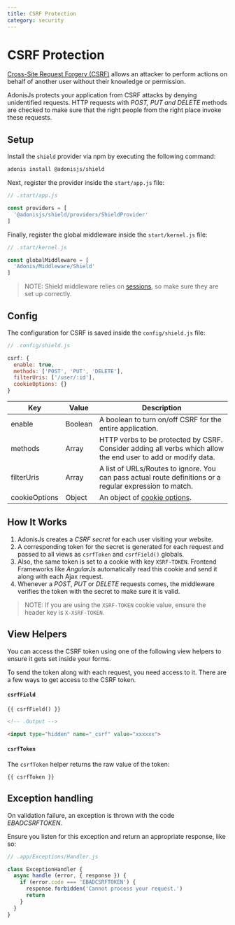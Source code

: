 ```yaml
---
title: CSRF Protection
category: security
---
```


# CSRF Protection

[Cross-Site Request Forgery (CSRF)](https://www.owasp.org/index.php/Cross-Site_Request_Forgery_(CSRF)) allows an attacker to perform actions on behalf of another user without their knowledge or permission.

AdonisJs protects your application from CSRF attacks by denying unidentified requests. HTTP requests with *POST, PUT and DELETE* methods are checked to make sure that the right people from the right place invoke these requests.

## Setup
Install the `shield` provider via npm by executing the following command:

```bash
adonis install @adonisjs/shield
```

Next, register the provider inside the `start/app.js` file:

```js
// .start/app.js

const providers = [
  '@adonisjs/shield/providers/ShieldProvider'
]
```

Finally, register the global middleware inside the `start/kernel.js` file:

```js
// .start/kernel.js

const globalMiddleware = [
  'Adonis/Middleware/Shield'
]
```

> NOTE: Shield middleware relies on [sessions](/original/markdown/04-Basics/07-Sessions.md), so make sure they are set up correctly.

## Config
The configuration for CSRF is saved inside the `config/shield.js` file:

```js
// .config/shield.js

csrf: {
  enable: true,
  methods: ['POST', 'PUT', 'DELETE'],
  filterUris: ['/user/:id'],
  cookieOptions: {}
}
```

| Key           | Value     | Description                                                                                                   |
|---------------|-----------|---------------------------------------------------------------------------------------------------------------|
| enable        | Boolean   | A boolean to turn on/off CSRF for the entire application.                                                     |
| methods       | Array     | HTTP verbs to be protected by CSRF. Consider adding all verbs which allow the end user to add or modify data. |
| filterUris    | Array     | A list of URLs/Routes to ignore. You can pass actual route definitions or a regular expression to match.      |
| cookieOptions | Object    | An object of [cookie options](https://www.npmjs.com/package/cookie#options-1).                                |

## How It Works

1. AdonisJs creates a *CSRF secret* for each user visiting your website.
2. A corresponding token for the secret is generated for each request and passed to all views as `csrfToken` and `csrfField()` globals.
3. Also, the same token is set to a cookie with key `XSRF-TOKEN`. Frontend Frameworks like *AngularJs* automatically read this cookie and send it along with each Ajax request.
4. Whenever a *POST*, *PUT* or *DELETE* requests comes, the middleware verifies the token with the secret to make sure it is valid.

> NOTE: If you are using the `XSRF-TOKEN` cookie value, ensure the header key is `X-XSRF-TOKEN`.

## View Helpers
You can access the CSRF token using one of the following view helpers to ensure it gets set inside your forms.

To send the token along with each request, you need access to it. There are a few ways to get access to the CSRF token.

#### `csrfField`

```edge
{{ csrfField() }}
```

```html
<!-- .Output -->

<input type="hidden" name="_csrf" value="xxxxxx">
```

#### `csrfToken`
The `csrfToken` helper returns the raw value of the token:

```edge
{{ csrfToken }}
```

## Exception handling
On validation failure, an exception is thrown with the code *EBADCSRFTOKEN*.

Ensure you listen for this exception and return an appropriate response, like so:

```js
// .app/Exceptions/Handler.js

class ExceptionHandler {
  async handle (error, { response }) {
    if (error.code === 'EBADCSRFTOKEN') {
      response.forbidden('Cannot process your request.')
      return
    }
  }
}
```
